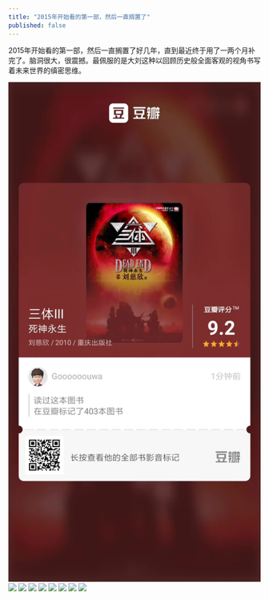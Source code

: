 ```yaml
---
title: "2015年开始看的第一部，然后一直搁置了"
published: false
---
```

2015年开始看的第一部，然后一直搁置了好几年，直到最近终于用了一两个月补完了。脑洞很大，很震撼。最佩服的是大刘这种以回顾历史般全面客观的视角书写着未来世界的缜密思维。

![](./1.jpg)
![](./2.jpg)
![](./3.jpg)
![](./4.jpg)
![](./5.jpg)
![](./6.jpg)
![](./7.jpg)
![](./8.jpg)
![](./9.jpg)
